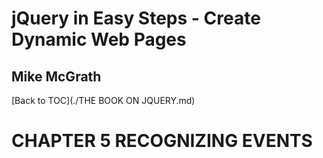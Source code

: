 # **jQuery in Easy Steps - Create Dynamic Web Pages**
## Mike McGrath

[Back to TOC](./THE BOOK ON JQUERY.md)

# CHAPTER 5 RECOGNIZING EVENTS


